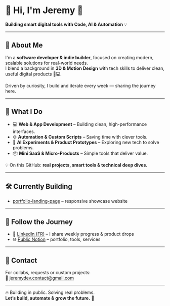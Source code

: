 # 🚀 Hi, I'm Jeremy 👋  
**Building smart digital tools with Code, AI & Automation** 💡  

---

## 🌟 About Me  

I'm a **software developer & indie builder**, focused on creating modern, scalable solutions for real-world needs.  
I blend a background in **3D & Motion Design** with tech skills to deliver clean, useful digital products 🎨💻  

Driven by curiosity, I build and iterate every week — sharing the journey here.

---

## 🔧 What I Do  

- 💻 **Web & App Development** – Building clean, high-performance interfaces.  
- ⚙️ **Automation & Custom Scripts** – Saving time with clever tools.  
- 🤖 **AI Experiments & Product Prototypes** – Exploring new tech to solve problems.  
- 📦 **Mini SaaS & Micro-Products** – Simple tools that deliver value.  

💡 On this GitHub: **real projects, smart tools & technical deep dives.**

---

## 🛠️ Currently Building

- [portfolio-landing-page](https://github.com/tonpseudo/portfolio-landing-page) – responsive showcase website  

---

## 📡 Follow the Journey

- 🔗 [LinkedIn (FR)](https://www.linkedin.com/in/jeremy-canal-03171922b/) – I share weekly progress & product drops  
- 🌐 [Public Notion](https://notion.so/...) – portfolio, tools, services  

---

## 📩 Contact  

For collabs, requests or custom projects:  
📧 [jeremydev.contact@gmail.com](mailto:jeremydev.contact@gmail.com)

---

🔥 Building in public. Solving real problems.  
**Let’s build, automate & grow the future.** 🚀  
